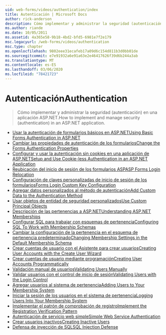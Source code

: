 ```yaml
---
uid: web-forms/videos/authentication/index
title: Autenticación | Microsoft Docs
author: rick-anderson
description: Cómo implementar y administrar la seguridad (autenticación) en una aplicación ASP.NET.
ms.author: riande
ms.date: 10/05/2011
ms.assetid: 4a365e58-9b18-4bd2-bfd5-6981e7f2e179
msc.legacyurl: /web-forms/videos/authentication
msc.type: chapter
ms.openlocfilehash: 9802eee31ecafeb17a09d6c154d811b3d0bb01de
ms.sourcegitcommit: e7e91932a6e91a63e2e46417626f39d6b244a3ab
ms.translationtype: MT
ms.contentlocale: es-ES
ms.lasthandoff: 03/06/2020
ms.locfileid: "78421723"
---
```

# <a name="authentication"></a><span data-ttu-id="ec389-103">Autenticación</span><span class="sxs-lookup"><span data-stu-id="ec389-103">Authentication</span></span>

> <span data-ttu-id="ec389-104">Cómo implementar y administrar la seguridad (autenticación) en una aplicación ASP.NET.</span><span class="sxs-lookup"><span data-stu-id="ec389-104">How to implement and manage security (authentication) in an ASP.NET application.</span></span>

- [<span data-ttu-id="ec389-105">Usar la autenticación de formularios básicos en ASP.NET</span><span class="sxs-lookup"><span data-stu-id="ec389-105">Using Basic Forms Authentication in ASP.NET</span></span>](using-basic-forms-authentication-in-aspnet.md)
- [<span data-ttu-id="ec389-106">Cambiar las propiedades de autenticación de los formularios</span><span class="sxs-lookup"><span data-stu-id="ec389-106">Change the Forms Authentication Properties</span></span>](how-to-change-the-forms-authentication-properties.md)
- [<span data-ttu-id="ec389-107">Configurar y usar la autenticación sin cookies en una aplicación de ASP.NET</span><span class="sxs-lookup"><span data-stu-id="ec389-107">Setup and Use Cookie-less Authentication in an ASP.NET Application</span></span>](how-to-setup-and-use-cookie-less-authentication-in-an-aspnet-application.md)
- [<span data-ttu-id="ec389-108">Reubicación del inicio de sesión de los formularios ASP</span><span class="sxs-lookup"><span data-stu-id="ec389-108">ASP Forms Login Relocation</span></span>](asp-forms-login-relocation.md)
- [<span data-ttu-id="ec389-109">Configuración de claves personalizadas de inicio de sesión de los formularios</span><span class="sxs-lookup"><span data-stu-id="ec389-109">Forms Login Custom Key Configuration</span></span>](forms-login-custom-key-configuration.md)
- [<span data-ttu-id="ec389-110">Agregar datos personalizados al método de autenticación</span><span class="sxs-lookup"><span data-stu-id="ec389-110">Add Custom Data to the Authentication Method</span></span>](add-custom-data-to-the-authentication-method.md)
- [<span data-ttu-id="ec389-111">Usar objetos de entidad de seguridad personalizados</span><span class="sxs-lookup"><span data-stu-id="ec389-111">Use Custom Principal Objects</span></span>](use-custom-principal-objects.md)
- [<span data-ttu-id="ec389-112">Descripción de las pertenencias a ASP.NET</span><span class="sxs-lookup"><span data-stu-id="ec389-112">Understanding ASP.NET Memberships</span></span>](understanding-aspnet-memberships.md)
- [<span data-ttu-id="ec389-113">Configurar SQL para trabajar con esquemas de pertenencia</span><span class="sxs-lookup"><span data-stu-id="ec389-113">Configuring SQL To Work with Membership Schemas</span></span>](configuring-sql-to-work-with-membership-schemas.md)
- [<span data-ttu-id="ec389-114">Cambiar la configuración de la pertenencia en el esquema de pertenencia predeterminado</span><span class="sxs-lookup"><span data-stu-id="ec389-114">Changing Membership Settings in the Default Membership Schema</span></span>](changing-membership-settings-in-the-default-membership-schema.md)
- [<span data-ttu-id="ec389-115">Crear cuentas de usuario con el Asistente para crear usuarios</span><span class="sxs-lookup"><span data-stu-id="ec389-115">Creating User Accounts with the Create User Wizard</span></span>](creating-user-accounts-with-the-create-user-wizard.md)
- [<span data-ttu-id="ec389-116">Crear cuentas de usuario mediante programación</span><span class="sxs-lookup"><span data-stu-id="ec389-116">Creating User Accounts Programmatically</span></span>](creating-user-accounts-programmatically.md)
- [<span data-ttu-id="ec389-117">Validación manual de usuarios</span><span class="sxs-lookup"><span data-stu-id="ec389-117">Validating Users Manually</span></span>](validating-users-manually.md)
- [<span data-ttu-id="ec389-118">Validar usuarios con el control de inicio de sesión</span><span class="sxs-lookup"><span data-stu-id="ec389-118">Validating Users with the Login Control</span></span>](validating-users-with-the-login-control.md)
- [<span data-ttu-id="ec389-119">Agregar usuarios al sistema de pertenencia</span><span class="sxs-lookup"><span data-stu-id="ec389-119">Adding Users to Your Membership System</span></span>](adding-users-to-your-membership-system.md)
- [<span data-ttu-id="ec389-120">Iniciar la sesión de los usuarios en el sistema de pertenencia</span><span class="sxs-lookup"><span data-stu-id="ec389-120">Logging Users Into Your Membership System</span></span>](logging-users-into-your-membership-system.md)
- [<span data-ttu-id="ec389-121">Implementar el patrón de comprobación de registro</span><span class="sxs-lookup"><span data-stu-id="ec389-121">Implement the Registration Verification Pattern</span></span>](implement-the-registration-verification-pattern.md)
- [<span data-ttu-id="ec389-122">Autenticación de servicio web simple</span><span class="sxs-lookup"><span data-stu-id="ec389-122">Simple Web Service Authentication</span></span>](simple-web-service-authentication.md)
- [<span data-ttu-id="ec389-123">Crear usuarios inactivos</span><span class="sxs-lookup"><span data-stu-id="ec389-123">Creating Inactive Users</span></span>](creating-inactive-users.md)
- [<span data-ttu-id="ec389-124">Defensa de inyección de SQL</span><span class="sxs-lookup"><span data-stu-id="ec389-124">SQL Injection Defense</span></span>](sql-injection-defense.md)
